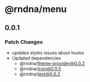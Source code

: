 # @rndna/menu

## 0.0.1

### Patch Changes

- updates styles issues about hooks
- Updated dependencies
  - @rndna/theme-provider@0.0.2
  - @rndna/icon@0.0.5
  - @rndna/text@0.0.2
